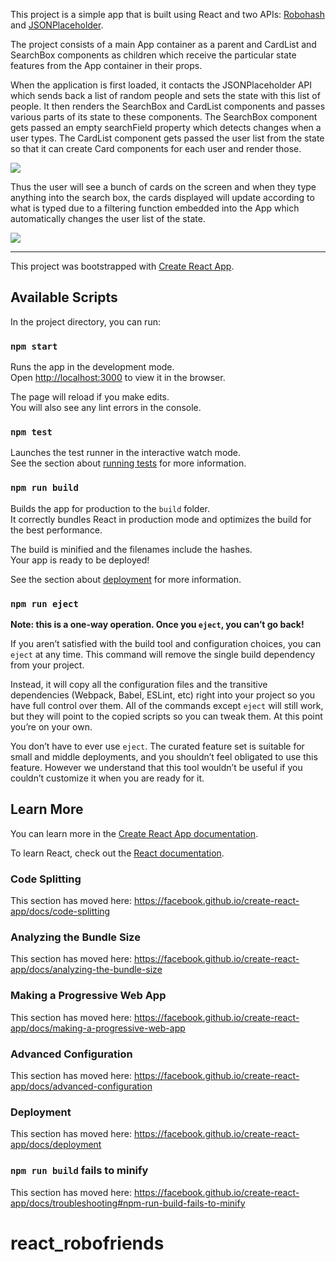 This project is a simple app that is built using React and two APIs: [Robohash](https://robohash.org/) and [JSONPlaceholder](https://jsonplaceholder.typicode.com/).

The project consists of a main App container as a parent and CardList and SearchBox components as children which receive the particular state features from the App container in their props. 

When the application is first loaded, it contacts the JSONPlaceholder API which sends back a list of random people and sets the state with this list of people. It then renders the SearchBox and CardList components and passes various parts of its state to these components. The SearchBox component gets passed an empty searchField property which detects changes when a user types. The CardList component gets passed the user list from the state so that it can create Card components for each user and render those. 

<img src="https://drive.google.com/uc?id=1uovvbl_-t-hSup4H89C8e1aZT4BM07PD" />

Thus the user will see a bunch of cards on the screen and when they type anything into the search box, the cards displayed will update according to what is typed due to a filtering function embedded into the App which automatically changes the user list of the state.

<img src="https://drive.google.com/uc?id=1gIOvCW-N4PwbDbgCmDQWxhsS5gc0Bsf2" />

---

This project was bootstrapped with [Create React App](https://github.com/facebook/create-react-app).

## Available Scripts

In the project directory, you can run:

### `npm start`

Runs the app in the development mode.<br>
Open [http://localhost:3000](http://localhost:3000) to view it in the browser.

The page will reload if you make edits.<br>
You will also see any lint errors in the console.

### `npm test`

Launches the test runner in the interactive watch mode.<br>
See the section about [running tests](https://facebook.github.io/create-react-app/docs/running-tests) for more information.

### `npm run build`

Builds the app for production to the `build` folder.<br>
It correctly bundles React in production mode and optimizes the build for the best performance.

The build is minified and the filenames include the hashes.<br>
Your app is ready to be deployed!

See the section about [deployment](https://facebook.github.io/create-react-app/docs/deployment) for more information.

### `npm run eject`

**Note: this is a one-way operation. Once you `eject`, you can’t go back!**

If you aren’t satisfied with the build tool and configuration choices, you can `eject` at any time. This command will remove the single build dependency from your project.

Instead, it will copy all the configuration files and the transitive dependencies (Webpack, Babel, ESLint, etc) right into your project so you have full control over them. All of the commands except `eject` will still work, but they will point to the copied scripts so you can tweak them. At this point you’re on your own.

You don’t have to ever use `eject`. The curated feature set is suitable for small and middle deployments, and you shouldn’t feel obligated to use this feature. However we understand that this tool wouldn’t be useful if you couldn’t customize it when you are ready for it.

## Learn More

You can learn more in the [Create React App documentation](https://facebook.github.io/create-react-app/docs/getting-started).

To learn React, check out the [React documentation](https://reactjs.org/).

### Code Splitting

This section has moved here: https://facebook.github.io/create-react-app/docs/code-splitting

### Analyzing the Bundle Size

This section has moved here: https://facebook.github.io/create-react-app/docs/analyzing-the-bundle-size

### Making a Progressive Web App

This section has moved here: https://facebook.github.io/create-react-app/docs/making-a-progressive-web-app

### Advanced Configuration

This section has moved here: https://facebook.github.io/create-react-app/docs/advanced-configuration

### Deployment

This section has moved here: https://facebook.github.io/create-react-app/docs/deployment

### `npm run build` fails to minify

This section has moved here: https://facebook.github.io/create-react-app/docs/troubleshooting#npm-run-build-fails-to-minify
# react_robofriends
